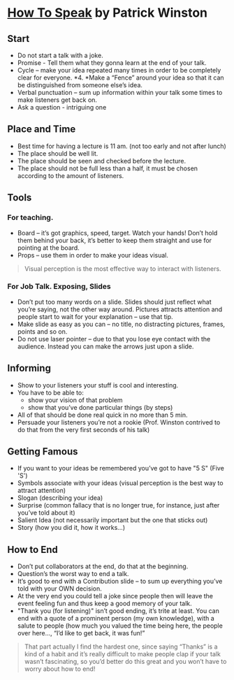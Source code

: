 # [How To Speak](https://www.youtube.com/watch?v=Unzc731iCUY) by Patrick Winston
## Start
* Do not start a talk with a joke.
* Promise - Tell them what they gonna learn at the end of your talk.
* Cycle – make your idea repeated many times in order to be completely clear for everyone.
*4. *Make a “Fence” around your idea so that it can be distinguished from someone else’s idea.
* Verbal punctuation – sum up information within your talk some times to make listeners get back on.
* Ask a question - intriguing one
## Place and Time
* Best time for having a lecture is 11 am.
 (not too early and not after lunch)
* The place should be well lit.
* The place should be seen and checked before the lecture.
* The place should not be full less than a half, it must be chosen according to the amount of listeners.
## Tools
### For teaching.
* Board – it’s got graphics, speed, target. Watch your hands! Don’t hold them behind your back, it’s better to keep them straight and use for pointing at the board.
* Props – use them in order to make your ideas visual.
> Visual perception is the most effective way to interact with listeners.
### For Job Talk. Exposing, Slides
* Don’t put too many words on a slide. Slides should just reflect what you’re saying, not the other way around. Pictures attracts attention and people start to wait for your explanation – use that tip.
* Make slide as easy as you can – no title, no distracting pictures, frames, points and so on.
* Do not use laser pointer – due to that you lose eye contact with the audience. Instead you can make the arrows just upon a slide. 
## Informing
* Show to your listeners your stuff is cool and interesting.
* You have to be able to:
    - show your vision of that problem
    - show that you’ve done particular things (by steps)
* All of that should be done real quick in no more than 5 min.
* Persuade your listeners you’re not a rookie (Prof. Winston contrived to do that from the very first seconds of his talk)
## Getting Famous
* If you want to your ideas be remembered you’ve got to have
 "5 S" (Five 'S')
* Symbols associate with your ideas (visual perception is the best way to attract attention)
* Slogan (describing your idea)
* Surprise (common fallacy that is no longer true, for instance, just after you’ve told about it)
* Salient Idea (not necessarily important but the one that sticks out)
* Story (how you did it, how it works…)
## How to End
* Don’t put collaborators at the end, do that at the beginning.
* Question’s the worst way to end a talk.
* It’s good to end with a Contribution slide – to sum up everything you’ve told with your OWN decision.
* At the very end you could tell a joke since people then will leave the event feeling fun and thus keep a good memory of your talk.
* "Thank you (for listening)" isn’t good ending, it’s trite at least. You can end with a quote of a prominent person (my own knowledge), with a salute to people (how much you valued the time being here, the people over here..., “I’d like to get back, it was fun!”


> That part actually I find the hardest one, since saying “Thanks” is a kind of a habit and it’s really difficult to make people clap if your talk wasn’t fascinating, so you’d better do this great and you won’t have to worry about how to end!